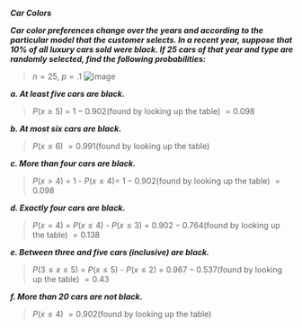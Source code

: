 ***Car Colors***

***Car color preferences change over the years and according to the particular model that the customer selects. In a recent year, suppose that 10% of all luxury cars sold were black. If 25 cars of that year and type are randomly selected, find the following probabilities:***

> $n=25$, $p=.1$
> ![image](https://github.com/user-attachments/assets/9cceb90e-483b-44e7-bcb5-10557243ac11)

***a. At least five cars are black.***

>$P(x \geq 5)$ = $1-0.902$(found by looking up the table) $= 0.098$

***b. At most six cars are black.***

>$P(x \leq 6)$ $= 0.991$(found by looking up the table)

***c. More than four cars are black.***

>$P(x > 4)$ = 1 - $P(x \leq 4)$= $1 - 0.902$(found by looking up the table) $= 0.098$

***d. Exactly four cars are black.***

>$P(x = 4)$ = $P(x \leq 4)$ - $P(x \leq 3)$ = $0.902-0.764$(found by looking up the table) $= 0.138$

***e. Between three and five cars (inclusive) are black.***

>$P(3 \leq x \leq 5)$ = $P(x \leq 5)$ - $P( x \leq 2)$ = $0.967-0.537$(found by looking up the table) $= 0.43$

***f. More than 20 cars are not black.***

>$P( x \leq 4)$ $= 0.902$(found by looking up the table) 
